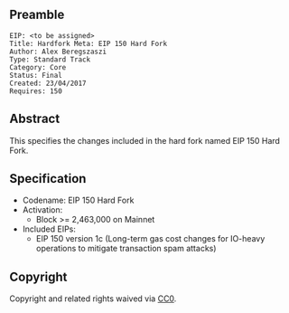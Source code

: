## Preamble

    EIP: <to be assigned>
    Title: Hardfork Meta: EIP 150 Hard Fork
    Author: Alex Beregszaszi
    Type: Standard Track
    Category: Core
    Status: Final
    Created: 23/04/2017
    Requires: 150

## Abstract

This specifies the changes included in the hard fork named EIP 150 Hard Fork.

## Specification

- Codename: EIP 150 Hard Fork
- Activation:
  - Block >= 2,463,000 on Mainnet
- Included EIPs:
  - EIP 150 version 1c (Long-term gas cost changes for IO-heavy operations to mitigate transaction spam attacks)

## Copyright

Copyright and related rights waived via [CC0](https://creativecommons.org/publicdomain/zero/1.0/).
